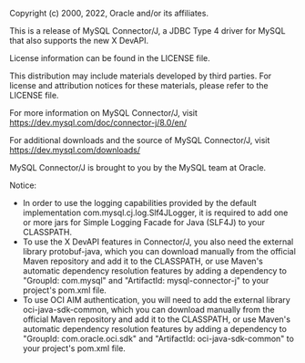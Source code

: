 Copyright (c) 2000, 2022, Oracle and/or its affiliates.

This is a release of MySQL Connector/J, a JDBC Type 4 driver for MySQL that
also supports the new X DevAPI.

License information can be found in the LICENSE file.

This distribution may include materials developed by third parties.
For license and attribution notices for these materials, please refer to the
LICENSE file.

For more information on MySQL Connector/J, visit
  https://dev.mysql.com/doc/connector-j/8.0/en/

For additional downloads and the source of MySQL Connector/J, visit
  https://dev.mysql.com/downloads/

MySQL Connector/J is brought to you by the MySQL team at Oracle.

Notice:
- In order to use the logging capabilities provided by the default
  implementation com.mysql.cj.log.Slf4JLogger, it is required to add one or
  more jars for Simple Logging Facade for Java (SLF4J) to your CLASSPATH.
- To use the X DevAPI features in Connector/J, you also need the external
  library protobuf-java, which you can download manually from the official
  Maven repository and add it to the CLASSPATH, or use Maven's automatic
  dependency resolution features by adding a dependency to "GroupId: com.mysql"
  and "ArtifactId: mysql-connector-j" to your project's pom.xml file.
- To use OCI AIM authentication, you will need to add the external library
  oci-java-sdk-common, which you can download manually from the official Maven
  repository and add it to the CLASSPATH, or use Maven's automatic dependency
  resolution features by adding a dependency to "GroupId: com.oracle.oci.sdk"
  and "ArtifactId: oci-java-sdk-common" to your project's pom.xml file.
